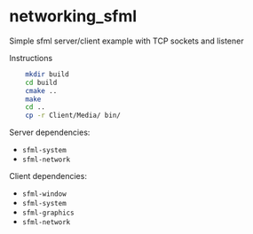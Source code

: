 # networking_sfml
Simple sfml server/client example with TCP sockets and listener

Instructions
```bash
    mkdir build
    cd build
    cmake ..
    make
    cd ..
    cp -r Client/Media/ bin/
```


Server dependencies:
- `sfml-system`
- `sfml-network`

Client dependencies:
- `sfml-window`
- `sfml-system`
- `sfml-graphics`
- `sfml-network`
